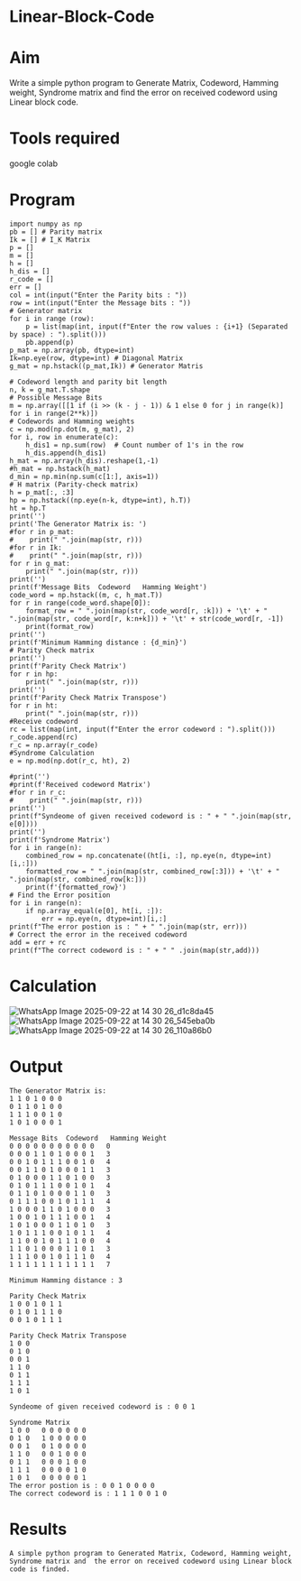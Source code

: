 # Linear-Block-Code
# Aim
Write a simple python program to Generate Matrix, Codeword, Hamming weight, Syndrome matrix and find the error on received codeword using Linear block code. 
# Tools required
 google colab
# Program
```
import numpy as np
pb = [] # Parity matrix
Ik = [] # I_K Matrix
p = []
m = []
h = []
h_dis = []
r_code = []
err = []
col = int(input("Enter the Parity bits : "))
row = int(input("Enter the Message bits : "))
# Generator matrix
for i in range (row):
    p = list(map(int, input(f"Enter the row values : {i+1} (Separated by space) : ").split()))  
    pb.append(p)
p_mat = np.array(pb, dtype=int)
Ik=np.eye(row, dtype=int) # Diagonal Matrix
g_mat = np.hstack((p_mat,Ik)) # Generator Matris

# Codeword length and parity bit length
n, k = g_mat.T.shape
# Possible Message Bits
m = np.array([[1 if (i >> (k - j - 1)) & 1 else 0 for j in range(k)] for i in range(2**k)])
# Codewords and Hamming weights
c = np.mod(np.dot(m, g_mat), 2)
for i, row in enumerate(c):
    h_dis1 = np.sum(row)  # Count number of 1's in the row
    h_dis.append(h_dis1)
h_mat = np.array(h_dis).reshape(1,-1)
#h_mat = np.hstack(h_mat)
d_min = np.min(np.sum(c[1:], axis=1))
# H matrix (Parity-check matrix)
h = p_mat[:, :3]
hp = np.hstack((np.eye(n-k, dtype=int), h.T))
ht = hp.T
print('')
print('The Generator Matrix is: ')
#for r in p_mat: 
#    print(" ".join(map(str, r)))
#for r in Ik: 
#    print(" ".join(map(str, r)))
for r in g_mat: 
    print(" ".join(map(str, r)))
print('')
print(f'Message Bits  Codeword   Hamming Weight')
code_word = np.hstack((m, c, h_mat.T))
for r in range(code_word.shape[0]):
    format_row = " ".join(map(str, code_word[r, :k])) + '\t' + " ".join(map(str, code_word[r, k:n+k])) + '\t' + str(code_word[r, -1])
    print(format_row)
print('')
print(f'Minimum Hamming distance : {d_min}')
# Parity Check matrix
print('')
print(f'Parity Check Matrix')
for r in hp:
    print(" ".join(map(str, r)))
print('')
print(f'Parity Check Matrix Transpose')
for r in ht:
    print(" ".join(map(str, r)))
#Receive codeword
rc = list(map(int, input(f"Enter the error codeword : ").split()))  
r_code.append(rc)
r_c = np.array(r_code)
#Syndrome Calculation
e = np.mod(np.dot(r_c, ht), 2)

#print('')
#print(f'Received codeword Matrix')
#for r in r_c:
#    print(" ".join(map(str, r)))
print('')
print(f"Syndeome of given received codeword is : " + " ".join(map(str, e[0])))
print('')
print(f'Syndrome Matrix')
for i in range(n):
    combined_row = np.concatenate((ht[i, :], np.eye(n, dtype=int)[i,:]))
    formatted_row = " ".join(map(str, combined_row[:3])) + '\t' + " ".join(map(str, combined_row[k:]))
    print(f'{formatted_row}')
# Find the Error position
for i in range(n):
    if np.array_equal(e[0], ht[i, :]):
        err = np.eye(n, dtype=int)[i,:]
print(f"The error postion is : " + " ".join(map(str, err)))
# Correct the error in the received codeword
add = err + rc
print(f"The correct codeword is : " + " " .join(map(str,add)))
```
# Calculation
![WhatsApp Image 2025-09-22 at 14 30 26_d1c8da45](https://github.com/user-attachments/assets/dc864585-c778-4413-afb5-6b7ff78df6c8)
![WhatsApp Image 2025-09-22 at 14 30 26_545eba0b](https://github.com/user-attachments/assets/38d1ad9b-d1ef-47a9-b655-7b67a0aaee97)
![WhatsApp Image 2025-09-22 at 14 30 26_110a86b0](https://github.com/user-attachments/assets/d2e8ea91-a6b2-4d1d-be06-0f3d469172d3)

# Output 
```
The Generator Matrix is: 
1 1 0 1 0 0 0
0 1 1 0 1 0 0
1 1 1 0 0 1 0
1 0 1 0 0 0 1

Message Bits  Codeword   Hamming Weight
0 0 0 0	0 0 0 0 0 0 0	0
0 0 0 1	1 0 1 0 0 0 1	3
0 0 1 0	1 1 1 0 0 1 0	4
0 0 1 1	0 1 0 0 0 1 1	3
0 1 0 0	0 1 1 0 1 0 0	3
0 1 0 1	1 1 0 0 1 0 1	4
0 1 1 0	1 0 0 0 1 1 0	3
0 1 1 1	0 0 1 0 1 1 1	4
1 0 0 0	1 1 0 1 0 0 0	3
1 0 0 1	0 1 1 1 0 0 1	4
1 0 1 0	0 0 1 1 0 1 0	3
1 0 1 1	1 0 0 1 0 1 1	4
1 1 0 0	1 0 1 1 1 0 0	4
1 1 0 1	0 0 0 1 1 0 1	3
1 1 1 0	0 1 0 1 1 1 0	4
1 1 1 1	1 1 1 1 1 1 1	7

Minimum Hamming distance : 3

Parity Check Matrix
1 0 0 1 0 1 1
0 1 0 1 1 1 0
0 0 1 0 1 1 1

Parity Check Matrix Transpose
1 0 0
0 1 0
0 0 1
1 1 0
0 1 1
1 1 1
1 0 1

Syndeome of given received codeword is : 0 0 1

Syndrome Matrix
1 0 0	0 0 0 0 0 0
0 1 0	1 0 0 0 0 0
0 0 1	0 1 0 0 0 0
1 1 0	0 0 1 0 0 0
0 1 1	0 0 0 1 0 0
1 1 1	0 0 0 0 1 0
1 0 1	0 0 0 0 0 1
The error postion is : 0 0 1 0 0 0 0
The correct codeword is : 1 1 1 0 0 1 0
```
# Results
```
A simple python program to Generated Matrix, Codeword, Hamming weight, Syndrome matrix and  the error on received codeword using Linear block code is finded. 
```

